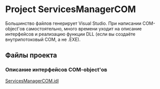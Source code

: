 # Project ServicesManagerCOM

Большинство файлов генерирует Visual Studio. При написании COM-object'ов самостоятельно, много времени уходит на описание интерфейсов и реализацию функции DLL (если вы создаёте внутрипотоковый COM, а не .EXE).

## Файлы проекта

### Описание интерфейсов COM-object'ов
[ServicesManagerCOM.idl](https://github.com/SOTODiLah/ServicesManagerCOM/blob/master/ServicesManagerCOM/ServicesManagerCOM.idl)
